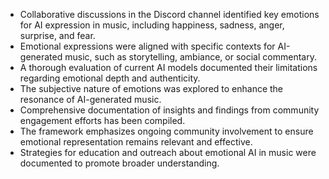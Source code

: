 - Collaborative discussions in the Discord channel identified key emotions for AI expression in music, including happiness, sadness, anger, surprise, and fear.
- Emotional expressions were aligned with specific contexts for AI-generated music, such as storytelling, ambiance, or social commentary.
- A thorough evaluation of current AI models documented their limitations regarding emotional depth and authenticity.
- The subjective nature of emotions was explored to enhance the resonance of AI-generated music.
- Comprehensive documentation of insights and findings from community engagement efforts has been compiled.
- The framework emphasizes ongoing community involvement to ensure emotional representation remains relevant and effective.
- Strategies for education and outreach about emotional AI in music were documented to promote broader understanding.